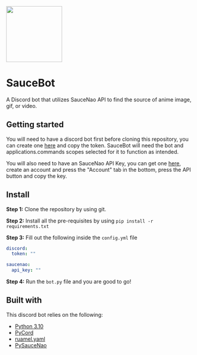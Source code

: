 <img width="150" height="150" src="https://cdn.upload.systems/uploads/tlCIatyN.jpg">

# SauceBot
A Discord bot that utilizes SauceNao API to find the source of anime image, gif, or video.

## Getting started

You will need to have a discord bot first before cloning this repository, you can create one [here](https://discord.com/developers/applications) and copy the token. SauceBot will need the bot and applications.commands scopes selected for it to function as intended.

You will also need to have an SauceNao API Key, you can get one [here](https://saucenao.com/user.php), create an account and press the "Account" tab in the bottom,
press the API button and copy the key.

## Install

**Step 1:** Clone the repository by using git.

**Step 2:** Install all the pre-requisites by using `pip install -r requirements.txt`

**Step 3:** Fill out the following inside the `config.yml` file

```yml
discord:
  token: ""

saucenao:
  api_key: ""
```

**Step 4:** Run the `bot.py` file and you are good to go!

## Built with
This discord bot relies on the following:

* [Python 3.10](https://www.python.org/)
* [PyCord](https://github.com/Pycord-Development/pycord)
* [ruamel.yaml](https://pypi.org/project/ruamel.yaml/)
* [PySauceNao](pysaucenao)
